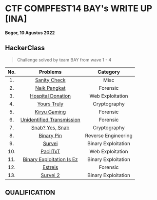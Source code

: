 # CTF COMPFEST14 BAY's WRITE UP [INA]
#### Bogor, 10 Agustus 2022

## HackerClass 

> Challenge solved by team BAY from wave 1 - 4

|No.|Problems|Category|
|:-:|:------:|:------:|
|1. |[Sanity Check](https://github.com/jon-brandy/COMPFEST14-BAY-WU/blob/d0960e74f566b12d23014157353132ab54c6cf0d/Asset/Misc/Sanity%20Check/README.md)|Misc|
|2. |[Naik Pangkat](https://github.com/jon-brandy/COMPFEST14-BAY-WU/blob/865fd975c7c2c25384f340c14117f12dec450e43/Asset/Forensics/Naik%20Pangkat/README.md)|Forensic|
|3. |[Hospital Donation](https://github.com/jon-brandy/COMPFEST14-BAY-WU/blob/93151cb4a3cd8307a5d4aeffd31bc928ec7bf239/Asset/Web%20Exploitation/Hospital%20Donation/README.md)|Web Exploitation|
|4. |[Yours Truly](https://github.com/jon-brandy/COMPFEST14-BAY-WU/blob/660d2584f8f04d24867717afb03fa567fe1228cc/Asset/Cryptography/Yours%20Truly/README.md)|Cryptography|
|5. |[Kiryu Gaming](https://github.com/jon-brandy/COMPFEST14-BAY-WU/blob/27c12067f80cdf8793c5b697e603747f6cf3476b/Asset/Forensics/Kiryu%20Gaming/README.md)|Forensic|
|6. |[Unidentified Transmission](https://github.com/jon-brandy/COMPFEST14-BAY-WU/blob/a7fd7b20f5752290a63b251b4eda8c28741d6208/Asset/Forensics/Unidentified%20Transmission/README.md)|Forensic|
|7. |[Snab? Yes, Snab](https://github.com/jon-brandy/COMPFEST14-BAY-WU/blob/e018c4cc522bc9036034c9450a687674e1235d8a/Asset/Cryptography/Snab%3F%20Yes,%20Snab/README.md)|Cryptography|
|8. |[Binary Pin](https://github.com/jon-brandy/COMPFEST14-BAY-WU/blob/8ef96b5d57cbf21b5e49da79745b9be6ecb4e8df/Asset/Reverse%20Engineering/Binary%20Pin/README.md)|Reverse Engineering|
|9. |[Survei](https://github.com/jon-brandy/COMPFEST14-BAY-WU/blob/041f9191faed9b9fb9b7e53646a3fa8ebd9eec20/Asset/Binary%20Exploitation/Survei/README.md)|Binary Exploitation|
|10. |[PacilTxT](https://github.com/jon-brandy/COMPFEST14-BAY-WU/blob/4fd3fd034e5759286ed3012071a1f975d78c5dfc/Asset/Web%20Exploitation/PacilTxT/README.md)|Web Exploitation|
|11. |[Binary Exploitation Is Ez](https://github.com/jon-brandy/COMPFEST14-BAY-WU/blob/287556379b6d4cd4dacae3c120babeb90b43593e/Asset/Binary%20Exploitation/Binary%20Exploitation%20Is%20Ez/README.md)|Binary Exploitation|
|12. |[Estreis](https://github.com/jon-brandy/COMPFEST14-BAY-WU/blob/76c7278f3cd6cd95491937617707d790d47371cc/Asset/Forensics/Estreis/README.md)|Forensic|
|13. |[Survei 2](https://github.com/jon-brandy/COMPFEST14-BAY-WU/blob/76241d02a61681ca7f7fcc5f14376a1858b2c357/Asset/Binary%20Exploitation/Survei%202/README.md)|Binary Exploitation|

## QUALIFICATION

